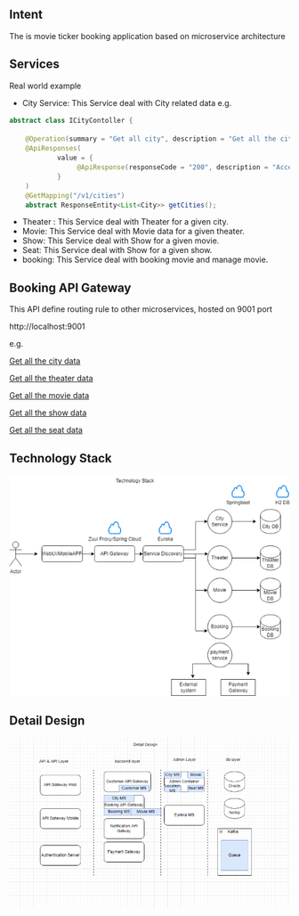 ## Intent

The is movie ticker booking application based on microservice architecture

## Services


Real world example
* City Service: This Service deal with City related data e.g.
```java
abstract class ICityContoller {

    @Operation(summary = "Get all city", description = "Get all the cities")
    @ApiResponses(
            value = {
                 @ApiResponse(responseCode = "200", description = "Accepted")
            }
    )
    @GetMapping("/v1/cities")
    abstract ResponseEntity<List<City>> getCities();
```
* Theater : This Service deal with Theater for a given city.
* Movie: This Service deal with Movie data for a given theater.
* Show: This Service deal with Show for a given movie.
* Seat: This Service deal with Show for a given show.
* booking: This Service deal with booking movie and manage movie.

## Booking API Gateway
This API define routing rule to other microservices, hosted on 9001 port

http://localhost:9001

e.g.

[Get all the city data](http://localhost:9001/city/v1/cities)

[Get all the theater data](http://localhost:9001/theater/v1/theaters)

[Get all the movie data](http://localhost:9001/movie/v1/movies)

[Get all the show data](http://localhost:9001/show/v1/shows)

[Get all the seat data](http://localhost:9001/seat/v1/1/seat)





## Technology Stack
![alt text](./images/technology-dia.png "Technology Stack")

## Detail Design
![alt text](./images/Detail-Design.png "Detail Design")



